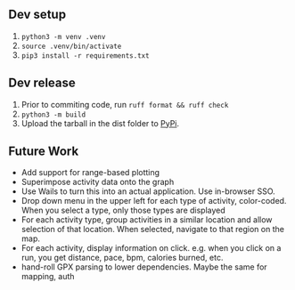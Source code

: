 <!-- ## Usage
Run `pip install garminmaps` to install.

Example usage:
```
import garminmaps

"""Example: Plot all runs from June 2024 onto a leaflet.js map."""

# Login to Garmin Connect with OAuth2
garmin_client = garminmaps.login()

# Create a new empty leaflet.js map
running_map = garminmaps.create_map()

# Get data for all runs in June 2024
activites = garminmaps.get_activities(garmin_client, "running", "2024-06-01", "2024-06-30")
for activity in activites:
    activity.plot(running_map)

# Write the leaflet.js map to disk
running_map.save("runs.html")
``` -->

## Dev setup
1. `python3 -m venv .venv`
2. `source .venv/bin/activate`
3. `pip3 install -r requirements.txt`

## Dev release
1. Prior to commiting code, run `ruff format && ruff check`
2. `python3 -m build`
3. Upload the tarball in the dist folder to [PyPi](https://pypi.org/).

## Future Work
- Add support for range-based plotting
- Superimpose activity data onto the graph
- Use Wails to turn this into an actual application. Use in-browser SSO.
- Drop down menu in the upper left for each type of activity, color-coded. When you select a type, only those types are displayed
- For each activity type, group activities in a similar location and allow selection of that location. When selected, navigate to that region on the map.
- For each activity, display information on click. e.g. when you click on a run, you get distance, pace, bpm, calories burned, etc. 
- hand-roll GPX parsing to lower dependencies. Maybe the same for mapping, auth